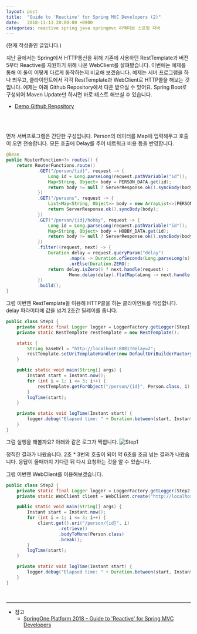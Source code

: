 ```yaml
---
layout: post
title:  "Guide to 'Reactive' for Spring MVC Developers (2)"
date:   2018-11-13 20:00:00 +0900
categories: reactive spring java springmvc 리액티브 스프링 자바
---
```

(현재 작성중인 글입니다.)

지난 글에서는 Spring에서 HTTP통신을 위해 기존에 사용하던 RestTemplate과 버전5부터 Reactive를 지원하기 위해 나온 WebClient를 살펴봤습니다. 이번에는 예제를 통해 이 둘이 어떻게 다르게 동작하는지 비교해 보겠습니다. 예제는 서버 프로그램을 하나 띄우고, 클라이언트에서 각각 RestTemplate과 WebClient로 HTTP콜을 해보는 것입니다. 예제는 아래 Github Repository에서 다운 받으실 수 있어요. Spring Boot로 구성되어 Maven Update만 하시면 바로 테스트 해보실 수 있습니다. 

- [Demo Github Repository](https://github.com/sungjun221/reactive-for-webmvc)

<br><br>

먼저 서버프로그램은 간단한 구성입니다. Person의 데이터를 Map에 입력해두고 호출이 오면 전송합니다. 모든 호출에 Delay를 주어 네트워크 비용 등을 반영합니다.
~~~java
@Bean
public RouterFunction<?> routes() {
	return RouterFunctions.route()
			.GET("/person/{id}", request -> {
				Long id = Long.parseLong(request.pathVariable("id"));
				Map<String, Object> body = PERSON_DATA.get(id);
				return body != null ? ServerResponse.ok().syncBody(body) : NOT_FOUND;
			})
			.GET("/persons", request -> {
				List<Map<String, Object>> body = new ArrayList<>(PERSON_DATA.values());
				return ServerResponse.ok().syncBody(body);
			})
			.GET("/person/{id}/hobby", request -> {
				Long id = Long.parseLong(request.pathVariable("id"));
				Map<String, Object> body = HOBBY_DATA.get(id);
				return body != null ? ServerResponse.ok().syncBody(body) : NOT_FOUND;
			})
			.filter((request, next) -> {
				Duration delay = request.queryParam("delay")
						.map(s -> Duration.ofSeconds(Long.parseLong(s)))
						.orElse(Duration.ZERO);
				return delay.isZero() ? next.handle(request) :
						Mono.delay(delay).flatMap(aLong -> next.handle(request));
			})
			.build();
}
~~~

그럼 이번엔 RestTemplate을 이용해 HTTP콜을 하는 클라이언트를 작성합니다. delay 파라미터에 값을 넘겨 2초간 딜레이를 줍니다.
~~~java
public class Step1 {
	private static final Logger logger = LoggerFactory.getLogger(Step1.class);
	private static RestTemplate restTemplate = new RestTemplate();

	static {
		String baseUrl = "http://localhost:8081?delay=2";
		restTemplate.setUriTemplateHandler(new DefaultUriBuilderFactory(baseUrl));
	}

	public static void main(String[] args) {
		Instant start = Instant.now();
		for (int i = 1; i <= 3; i++) {
			restTemplate.getForObject("/person/{id}", Person.class, i);
		}
		logTime(start);
	}

	private static void logTime(Instant start) {
		logger.debug("Elapsed time: " + Duration.between(start, Instant.now()).toMillis() + "ms");
	}
}
~~~

그럼 실행을 해볼까요? 아래와 같은 로그가 찍힙니다.
![Step1](image/path/url/image.png "Step1")  

정직한 결과가 나왔습니다. 2초 * 3번의 호출이 되어 약 6초를 조금 넘는 결과가 나왔습니다. 
응답이 올때까지 기다린 뒤 다시 요청하는 것을 알 수 있습니다.

그럼 이번엔 WebClient를 이용해보겠습니다.

~~~java
public class Step2 {
	private static final Logger logger = LoggerFactory.getLogger(Step2.class);
	private static WebClient client = WebClient.create("http://localhost:8081?delay=2");

	public static void main(String[] args) {
		Instant start = Instant.now();
		for (int i = 1; i <= 3; i++) {
			client.get().uri("/person/{id}", i)
					.retrieve()
					.bodyToMono(Person.class)
					.break();
		}
		logTime(start);
	}

	private static void logTime(Instant start) {
		logger.debug("Elapsed time: " + Duration.between(start, Instant.now()).toMillis() + "ms");
	}
}
~~~

<br>

- - -
* 참고
    - [SpringOne Platform 2018 - Guide to 'Reactive' for Spring MVC Developers](https://content.pivotal.io/springone-platform-2018/guide-to-reactive-for-spring-mvc-developers)